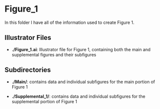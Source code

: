 # Figure_1

In this folder I have all of the information used to create Figure 1.

## Illustrator Files

+ **./Figure_1.ai**: Illustrator file for Figure 1, containing both the main and
supplemental figures and their subfigures

## Subdirectories

+ **./Main/**: contains data and individual subfigures for the main portion of
Figure 1

+ **./Supplemental_1/**: contains data and individual subfigures for the
supplemental portion of Figure 1
